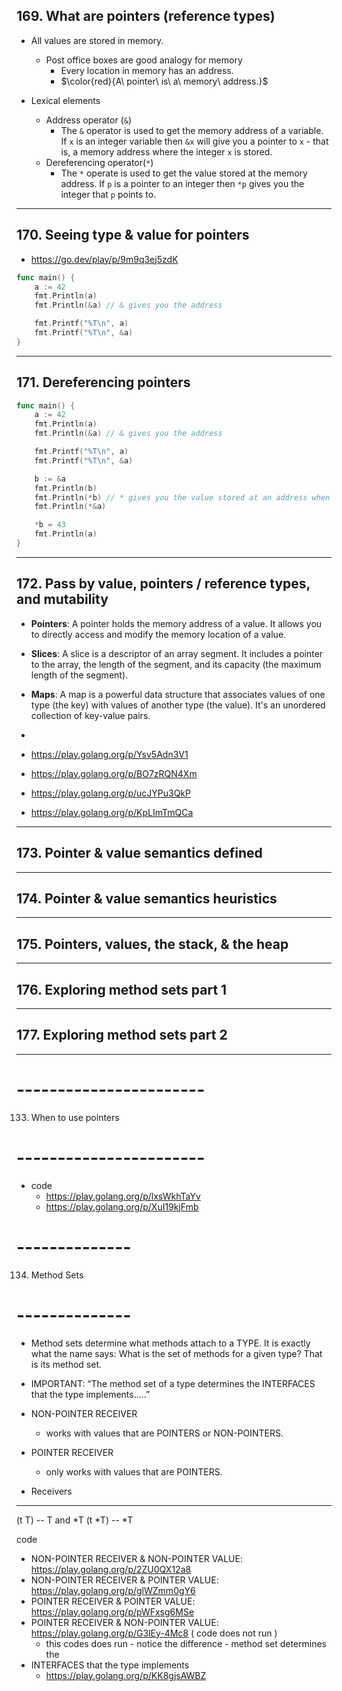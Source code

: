 ## 169. What are pointers (reference types)

* All values are stored in memory. 
    * Post office boxes are good analogy for memory
        * Every location in memory has an address. 
        * $\color{red}{A\ pointer\ is\ a\ memory\ address.}$

* Lexical elements
    * Address operator (`&`) 
        * The `&` operator is used to get the memory address of a variable. If `x` is an integer variable then `&x` will give you a pointer to `x` - that is, a memory address where the integer `x` is stored.
    * Dereferencing operator(`*`)
        * The `*` operate is used to get the value stored at the memory address. If `p` is a pointer to an integer then `*p` gives you the integer that `p` points to.

***

## 170. Seeing type & value for pointers

* https://go.dev/play/p/9m9q3ej5zdK

```go
func main() {
	a := 42
	fmt.Println(a)
	fmt.Println(&a) // & gives you the address

	fmt.Printf("%T\n", a)
	fmt.Printf("%T\n", &a)
}
```

***

## 171. Dereferencing pointers

```go
func main() {
	a := 42
	fmt.Println(a)
	fmt.Println(&a) // & gives you the address

	fmt.Printf("%T\n", a)
	fmt.Printf("%T\n", &a)

	b := &a
	fmt.Println(b)
	fmt.Println(*b) // * gives you the value stored at an address when you have the address
	fmt.Println(*&a)

	*b = 43
	fmt.Println(a)
}
```

***

## 172. Pass by value, pointers / reference types, and mutability

* **Pointers**: A pointer holds the memory address of a value. It allows you to directly access and modify the memory location of a value.
* **Slices**: A slice is a descriptor of an array segment. It includes a pointer to the array, the length of the segment, and its capacity (the maximum length of the segment).
* **Maps**: A map is a powerful data structure that associates values of one type (the key) with values of another type (the value). It's an unordered collection of key-value pairs.
* 

* https://play.golang.org/p/Ysv5Adn3V1
* https://play.golang.org/p/BO7zRQN4Xm
* https://play.golang.org/p/ucJYPu3QkP
* https://play.golang.org/p/KpLImTmQCa

***

## 173. Pointer & value semantics defined

***

## 174. Pointer & value semantics heuristics

***

## 175. Pointers, values, the stack, & the heap

***

## 176. Exploring method sets part 1

***

## 177. Exploring method sets part 2

***

# -----------------------
133. When to use pointers
# -----------------------

* code
    * https://play.golang.org/p/lxsWkhTaYv
    * https://play.golang.org/p/XuI19kjFmb

# --------------
134. Method Sets
# --------------

* Method sets determine what methods attach to a TYPE. It is exactly what the name says: What is the set of methods for a given type? That is its method set.

* IMPORTANT: “The method set of a type determines the INTERFACES that the type implements.....”

* NON-POINTER RECEIVER
    * works with values that are POINTERS or NON-POINTERS.
* POINTER RECEIVER
    * only works with values that are POINTERS.

* Receivers 
---------
(t  T) -- T and *T 
(t *T) -- *T

code
* NON-POINTER RECEIVER & NON-POINTER VALUE: https://play.golang.org/p/2ZU0QX12a8
* NON-POINTER RECEIVER & POINTER VALUE: https://play.golang.org/p/glWZmm0gY6
* POINTER RECEIVER & POINTER VALUE: https://play.golang.org/p/pWFxsg6MSe
* POINTER RECEIVER & NON-POINTER VALUE: https://play.golang.org/p/G3lEy-4Mc8 ( code does not run )
    * this codes does run - notice the difference - method set determines the 
* INTERFACES that the type implements
    * https://play.golang.org/p/KK8gjsAWBZ
